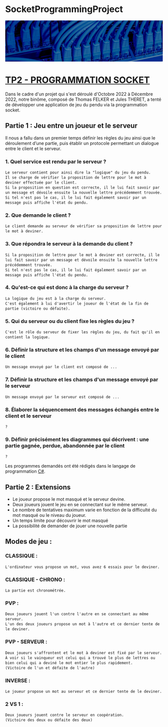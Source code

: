 # SocketProgrammingProject

![](banner.png)

# **<u>TP2 - PROGRAMMATION SOCKET</u>**

Dans le cadre d'un projet qui s'est déroulé d'Octobre 2022 à Décembre 2022, notre binôme, composé de Thomas FELKER et Jules THERET, a tenté de développer une application de jeu du pendu via la programmation socket.

## **Partie 1 :** Jeu entre un joueur et le serveur

Il nous a fallu dans un premier temps définir les règles du jeu ainsi que le déroulement d’une partie, puis établir un protocole permettant un dialogue entre le client et le serveur.

### 1. Quel service est rendu par le serveur ?

    Le serveur contient pour ainsi dire la "logique" du jeu du pendu.
    Il se charge de vérifier la proposition de lettre pour le mot à deviner effectuée par le client.
    Si la proposition en question est correcte, il le lui fait savoir par un message et dévoile ensuite la nouvelle lettre précédemment trouvée.
    Si tel n'est pas le cas, il le lui fait également savoir par un message puis affiche l'état du pendu.

### 2. Que demande le client ?

    Le client demande au serveur de vérifier sa proposition de lettre pour le mot à deviner.

### 3. Que répondra le serveur à la demande du client ?

    Si la proposition de lettre pour le mot à deviner est correcte, il le lui fait savoir par un message et dévoile ensuite la nouvelle lettre précédemment trouvée.
    Si tel n'est pas le cas, il le lui fait également savoir par un message puis affiche l'état du pendu.

### 4. Qu'est-ce qui est donc à la charge du serveur ?

    La logique du jeu est à la charge du serveur.
    C'est également à lui d'avertir le joueur de l'état de la fin de partie (victoire ou défaite).

### 5. Qui du serveur ou du client fixe les règles du jeu ?

    C'est le rôle du serveur de fixer les règles du jeu, du fait qu'il en contient la logique.

### 6. Définir la structure et les champs d'un message envoyé par le client

    Un message envoyé par le client est composé de ...

### 7. Définir la structure et les champs d'un message envoyé par le serveur

    Un message envoyé par le serveur est composé de ...

### 8. Élaborer la séquencement des messages échangés entre le client et le serveur

    ?

### 9. Définir précisément les diagrammes qui décrivent : une partie gagnée, perdue, abandonnée par le client

    ?

Les programmes demandés ont été rédigés dans le langage de programmation [C#](https://fr.wikipedia.org/wiki/C_sharp).

## **Partie 2 :** Extensions

- Le joueur propose le mot masqué et le serveur devine.
- Deux joueurs jouent le jeu en se connectant sur le même serveur.
- Le nombre de tentatives maximum varie en fonction de la difficulté du mot masqué ou le niveau du joueur.
- Un temps limite pour découvrir le mot masqué
- La possibilité de demander de jouer une nouvelle partie

## Modes de jeu :

### CLASSIQUE :

    L'ordinateur vous propose un mot, vous avez 6 essais pour le deviner.

### CLASSIQUE - CHRONO :

    La partie est chronométrée.

### PVP :

    Deux joueurs jouent l'un contre l'autre en se connectant au même serveur.
    L'un des deux joueurs propose un mot à l'autre et ce dernier tente de le deviner.

### PVP - SERVEUR :

    Deux joueurs s'affrontent et le mot à deviner est fixé par le serveur.
    À voir si le vainqueur est celui qui a trouvé le plus de lettres ou bien celui qui a deviné le mot entier le plus rapidement.
    (Victoire de l'un et défaite de l'autre)

### INVERSE :

    Le joueur propose un mot au serveur et ce dernier tente de le deviner.

### 2 VS 1 :

    Deux joueurs jouent contre le serveur en coopération.
    (Victoire des deux ou défaite des deux)
